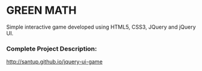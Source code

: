 GREEN MATH
==========

Simple interactive game developed using HTML5, CSS3, JQuery and jQuery UI.


<h3>Complete Project Description:</h3>

<a href="http://santup.github.io/jquery-ui-game/">http://santup.github.io/jquery-ui-game</a>
